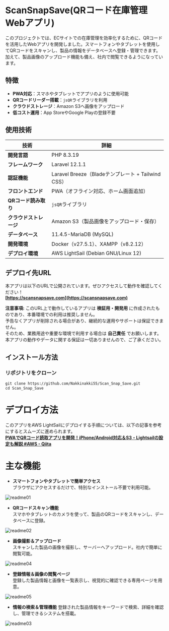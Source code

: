 # ScanSnapSave(QRコード在庫管理Webアプリ)

このプロジェクトでは、ECサイトでの在庫管理を効率化するために、QRコードを活用したWebアプリを開発しました。スマートフォンやタブレットを使用してQRコードをスキャンし、製品の情報をデータベースへ登録・管理できます。加えて、製品画像のアップロード機能も備え、社内で閲覧できるようになっています。

## 特徴
- **PWA対応**：スマホやタブレットでアプリのように使用可能
- **QRコードリーダー搭載**：`jsQR`ライブラリを利用
- **クラウドストレージ**：Amazon S3へ画像をアップロード
- **低コスト運用**：App StoreやGoogle Playの登録不要

## 使用技術
| 技術 | 詳細 |
|------|------|
| **開発言語** | PHP 8.3.19 |
| **フレームワーク** | Laravel 12.1.1 |
| **認証機能** | Laravel Breeze（Bladeテンプレート + Tailwind CSS） |
| **フロントエンド** | PWA（オフライン対応、ホーム画面追加） |
| **QRコード読み取り** | `jsQR`ライブラリ |
| **クラウドストレージ** |  Amazon S3（製品画像をアップロード・保存） |
| **データベース** | 11.4.5-MariaDB (MySQL) |
| **開発環境** | Docker（v27.5.1）、XAMPP（v8.2.12） |
| **デプロイ環境** | AWS LightSail (Debian GNU/Linux 12) |

## デプロイ先URL
本アプリは以下のURLで公開されています。ぜひアクセスして動作を確認してください！
<br>
**[https://scansnapsave.com](https://scansnapsave.com)**

**注意事項:**
このURL上で動作しているアプリは **検証用・開発用** に作成されたものであり、本番環境での利用は推奨しません。  
予告なくアプリが削除される場合があり、継続的な運用やサポートは保証できません。  
そのため、業務用途や重要な環境で利用する場合は **自己責任** でお願いします。  
本アプリの動作やデータに関する保証は一切ありませんので、ご了承ください。

## インストール方法
### リポジトリをクローン
```txt
git clone https://github.com/Nakkinakki55/Scan_Snap_Save.git
cd Scan_Snap_Save
```

# デプロイ方法
このアプリをAWS LightSailにデプロイする手順については、以下の記事を参考にするとスムーズに進められます。
<br>
**[PWAでQRコード読取アプリを開発！iPhone/Android対応＆S3・Lightsailの設定も解説 #AWS - Qiita](https://copilot.microsoft.com/chats/W1sAHWgSebZ1Yx2d6LMEd)**

# 主な機能

- **スマートフォンやタブレットで簡単アクセス**  
ブラウザにアクセスするだけで、特別なインストール不要で利用可能。

![readme01](https://github.com/user-attachments/assets/6bf0b7d4-056b-4cf7-a5fe-29bd15d95dcc)

- **QRコードスキャン機能**  
スマホやタブレットのカメラを使って、製品のQRコードをスキャンし、データベースに登録。

![readme02](https://github.com/user-attachments/assets/523bec6c-c26c-4283-af6d-62b92d8602d5)

- **画像撮影＆アップロード**  
スキャンした製品の画像を撮影し、サーバーへアップロード。社内で簡単に閲覧可能。

![readme04](https://github.com/user-attachments/assets/bac595e0-4237-4c72-b853-901f7f7f5411)

- **登録情報＆画像の閲覧ページ**  
登録した製品情報と画像を一覧表示し、視覚的に確認できる専用ページを用意。

![readme05](https://github.com/user-attachments/assets/f03a6b51-6a62-4fd5-9acb-ff681c344593)

- **情報の検索＆管理機能**
登録された製品情報をキーワードで検索、詳細を確認し、管理できるシステムを搭載。

![readme03](https://github.com/user-attachments/assets/71873a96-371c-43bd-accd-931fb64b0f5d)

